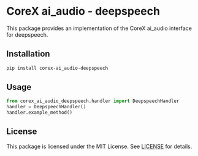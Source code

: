 # CoreX ai_audio - deepspeech

This package provides an implementation of the CoreX ai_audio interface for deepspeech.

## Installation
~~~bash
pip install corex-ai_audio-deepspeech
~~~

## Usage
~~~python
from corex_ai_audio_deepspeech.handler import DeepspeechHandler
handler = DeepspeechHandler()
handler.example_method()
~~~

## License
This package is licensed under the MIT License. See [LICENSE](../LICENSE) for details.
